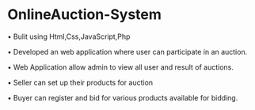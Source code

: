 # OnlineAuction-System
• Bulit using Html,Css,JavaScript,Php

• Developed an web application where user can participate in an auction.

• Web Application allow admin to view all user and result of auctions.

• Seller can set up their products for auction 

• Buyer can register and bid for various products available for bidding.
